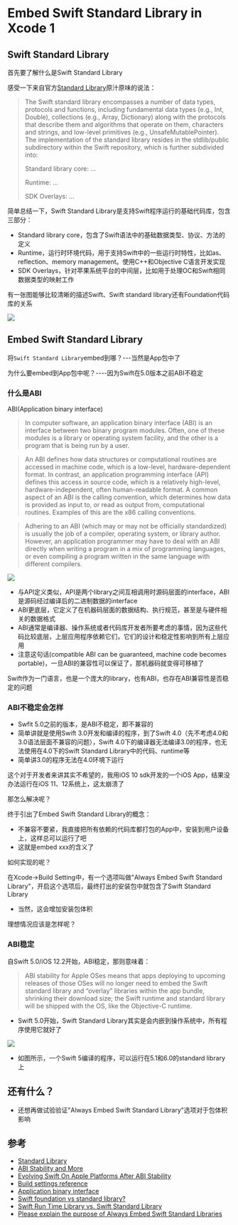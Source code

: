 # Embed Swift Standard Library in Xcode 1

## Swift Standard Library

首先要了解什么是Swift Standard Library

感受一下来自官方[Standard Library](https://www.swift.org/documentation/standard-library/)原汁原味的说法：

> The Swift standard library encompasses a number of data types, protocols and functions, including fundamental data types (e.g., Int, Double), collections (e.g., Array, Dictionary) along with the protocols that describe them and algorithms that operate on them, characters and strings, and low-level primitives (e.g., UnsafeMutablePointer). The implementation of the standard library resides in the stdlib/public subdirectory within the Swift repository, which is further subdivided into:
> 
> Standard library core: ...
> 
> Runtime: ...
> 
> SDK Overlays: ...

简单总结一下，Swift 	Standard Library是支持Swift程序运行的基础代码库，包含三部分：

- Standard library core，包含了Swift语法中的基础数据类型、协议、方法的定义
- Runtime，运行时环境代码，用于支持Swift中的一些运行时特性，比如as、reflection、memory management。使用C++和Objective C语言开发实现
- SDK Overlays，针对苹果系统平台的中间层，比如用于处理OC和Swift相同数据类型的映射工作

有一张图能够比较清晰的描述Swift、Swift standard library还有Foundation代码库的关系

![](https://cdn.jsdelivr.net/gh/songgeb/picx-images-hosting@master/swiftstandardlibrary.2yy8pwlov5.webp)

## Embed Swift Standard Library

将`Swift Standard Library`embed到哪？---当然是App包中了

为什么要embed到App包中呢？----因为Swift在5.0版本之前ABI不稳定

### 什么是ABI
ABI(Application binary interface)

>In computer software, an application binary interface (ABI) is an interface between two binary program modules. Often, one of these modules is a library or operating system facility, and the other is a program that is being run by a user.

> An ABI defines how data structures or computational routines are accessed in machine code, which is a low-level, hardware-dependent format. In contrast, an application programming interface (API) defines this access in source code, which is a relatively high-level, hardware-independent, often human-readable format. A common aspect of an ABI is the calling convention, which determines how data is provided as input to, or read as output from, computational routines. Examples of this are the x86 calling conventions.

> Adhering to an ABI (which may or may not be officially standardized) is usually the job of a compiler, operating system, or library author. However, an application programmer may have to deal with an ABI directly when writing a program in a mix of programming languages, or even compiling a program written in the same language with different compilers.

![](https://cdn.jsdelivr.net/gh/songgeb/picx-images-hosting@master/Linux_API_and_Linux_ABI.svg.3d4ogsze65.webp)

- 与API定义类似，API是两个library之间互相调用时源码层面的interface，ABI是源码经过编译后的二进制数据的interface
- ABI更底层，它定义了在机器码层面的数据结构、执行规范，甚至是与硬件相关的数据格式
- ABI通常是编译器、操作系统或者代码库开发者所要考虑的事情，因为这些代码比较底层，上层应用程序依赖它们，它们的设计和稳定性影响到所有上层应用
- 注意这句话(compatible ABI can be guaranteed, machine code becomes portable)，一旦ABI的兼容性可以保证了，那机器码就变得可移植了

Swift作为一门语言，也是一个庞大的library，也有ABI，也存在ABI兼容性是否稳定的问题

### ABI不稳定会怎样
- Swfit 5.0之前的版本，是ABI不稳定，即不兼容的
- 简单讲就是使用Swift 3.0开发和编译的程序，到了Swift 4.0（先不考虑4.0和3.0语法层面不兼容的问题），Swift 4.0下的编译器无法编译3.0的程序，也无法使用在4.0下的Swift Standard Library中的代码、runtime等
- 简单讲3.0的程序无法在4.0环境下运行


这个对于开发者来讲其实不希望的，我用iOS 10 sdk开发的一个iOS App，结果没办法运行在iOS 11、12系统上，这太崩溃了

那怎么解决呢？

终于引出了Embed Swift Standard Library的概念：

- 不兼容不要紧，我直接把所有依赖的代码库都打包的App中，安装到用户设备上，这样总可以运行了吧
- 这就是embed xxx的含义了

如何实现的呢？

在Xcode->Build Setting中，有一个选项叫做"Always Embed Swift Standard Library"，开启这个选项后，最终打出的安装包中就包含了Swift Standard Library

- 当然，这会增加安装包体积

理想情况应该是怎样呢？

### ABI稳定

自Swift 5.0/iOS 12.2开始，ABI稳定，那则意味着：

> ABI stability for Apple OSes means that apps deploying to upcoming releases of those OSes will no longer need to embed the Swift standard library and “overlay” libraries within the app bundle, shrinking their download size; the Swift runtime and standard library will be shipped with the OS, like the Objective-C runtime.

- Swift 5.0开始，Swift Standard Library其实是会内嵌到操作系统中，所有程序使用它就好了

![](https://www.swift.org/assets/images/abi-stability-blog/abi-stability.png)

- 如图所示，一个Swift 5编译的程序，可以运行在5.1和6.0的standard library上

## 还有什么？
- 还想再做试验验证"Always Embed Swift Standard Library"选项对于包体积影响


## 参考
- [Standard Library](https://www.swift.org/documentation/standard-library/)
- [ABI Stability and More](https://www.swift.org/blog/abi-stability-and-more/)
- [Evolving Swift On Apple Platforms After ABI Stability](https://www.swift.org/blog/abi-stability-and-apple/)
- [Build settings reference](https://help.apple.com/xcode/mac/11.4/#/itcaec37c2a6)
- [Application binary interface](https://en.wikipedia.org/wiki/Application_binary_interface)
- [Swift foundation vs standard library?](https://stackoverflow.com/questions/62119815/swift-foundation-vs-standard-library/73843146#73843146)
- [Swift Run Time Library vs. Swift Standard Library](https://stackoverflow.com/questions/43622223/swift-run-time-library-vs-swift-standard-library)
- [Please explain the purpose of Always Embed Swift Standard Libraries](https://stackoverflow.com/questions/63859267/please-explain-the-purpose-of-always-embed-swift-standard-libraries)